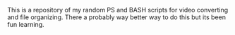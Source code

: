 This is a repository of my random PS and BASH scripts for video converting and file organizing. There a probably way better way to do this but its been fun
learning. 

<!---
terbok/terbok is a ✨ special ✨ repository because its `README.md` (this file) appears on your GitHub profile.
You can click the Preview link to take a look at your changes.
--->
